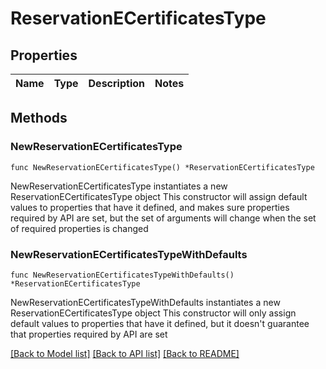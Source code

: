 # ReservationECertificatesType

## Properties

Name | Type | Description | Notes
------------ | ------------- | ------------- | -------------

## Methods

### NewReservationECertificatesType

`func NewReservationECertificatesType() *ReservationECertificatesType`

NewReservationECertificatesType instantiates a new ReservationECertificatesType object
This constructor will assign default values to properties that have it defined,
and makes sure properties required by API are set, but the set of arguments
will change when the set of required properties is changed

### NewReservationECertificatesTypeWithDefaults

`func NewReservationECertificatesTypeWithDefaults() *ReservationECertificatesType`

NewReservationECertificatesTypeWithDefaults instantiates a new ReservationECertificatesType object
This constructor will only assign default values to properties that have it defined,
but it doesn't guarantee that properties required by API are set


[[Back to Model list]](../README.md#documentation-for-models) [[Back to API list]](../README.md#documentation-for-api-endpoints) [[Back to README]](../README.md)



